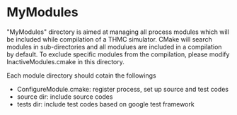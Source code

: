 # MyModules

"MyModules" directory is aimed at managing all process modules which will be included while compilation of a THMC simulator. CMake will search modules in sub-directories and all modulues are included in a compilation by default. To exclude specific modules from the compilation, please modify InactiveModules.cmake in this directory.

Each module directory should cotain the followings
- ConfigureModule.cmake: register process, set up source and test codes
- source dir: include source codes
- tests dir: include test codes based on google test framework
